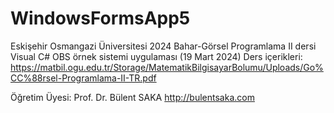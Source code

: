 # WindowsFormsApp5
Eskişehir Osmangazi Üniversitesi
2024 Bahar-Görsel Programlama II dersi 
Visual C# OBS örnek sistemi uygulaması (19 Mart 2024)
Ders içerikleri: https://matbil.ogu.edu.tr/Storage/MatematikBilgisayarBolumu/Uploads/Go%CC%88rsel-Programlama-II-TR.pdf


Öğretim Üyesi: Prof. Dr. Bülent SAKA 
http://bulentsaka.com

